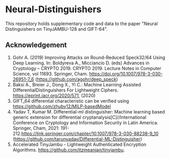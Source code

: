 # Neural-Distinguishers

This repository holds supplementary code and data to the paper "Neural Distinguishers on TinyJAMBU-128 and GIFT-64". 

## Acknowledgement

1. Gohr A. (2019) Improving Attacks on Round-Reduced Speck32/64 Using Deep Learning. In: Boldyreva A., Micciancio D. (eds) Advances in Cryptology – CRYPTO 2019. CRYPTO 2019. Lecture Notes in Computer Science, vol 11693. Springer, Cham. https://doi.org/10.1007/978-3-030-26951-7_6 (https://github.com/agohr/deep_speck)
2. Baksi A., Breier J., Dong X., Yi C.:  Machine Learning Assisted DifferentialDistinguishers For Lightweight Ciphers. https://eprint.iacr.org/2020/571, (2020)
3. GIFT_64 differential characteristic can be verified using https://github.com/zhuby12/MILP-basedModel
4. Yadav T, Kumar M. Differential-ml distinguisher: Machine learning based generic extension for differential cryptanalysis[C]//International Conference on Cryptology and Information Security in Latin America. Springer, Cham, 2021: 191-212.https://link.springer.com/chapter/10.1007/978-3-030-88238-9_10 (https://github.com/tarunyadav/Differential-ML-Distinguisher)
5. Accelerated TinyJambu - Lightweight Authenticated Encryption Algorithms. https://github.com/itzmeanjan/tinyjambu.
